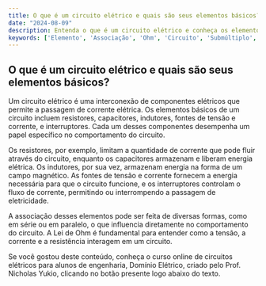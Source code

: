 ```yaml
---
title: O que é um circuito elétrico e quais são seus elementos básicos?
date: "2024-08-09"
description: Entenda o que é um circuito elétrico e conheça os elementos básicos que o compõem.
keywords: ['Elemento', 'Associação', 'Ohm', 'Circuito', 'Submúltiplo', 'Tensão', 'Energia']
---
```


## O que é um circuito elétrico e quais são seus elementos básicos?

Um circuito elétrico é uma interconexão de componentes elétricos que permite a passagem de corrente elétrica. Os elementos básicos de um circuito incluem resistores, capacitores, indutores, fontes de tensão e corrente, e interruptores. Cada um desses componentes desempenha um papel específico no comportamento do circuito.

Os resistores, por exemplo, limitam a quantidade de corrente que pode fluir através do circuito, enquanto os capacitores armazenam e liberam energia elétrica. Os indutores, por sua vez, armazenam energia na forma de um campo magnético. As fontes de tensão e corrente fornecem a energia necessária para que o circuito funcione, e os interruptores controlam o fluxo de corrente, permitindo ou interrompendo a passagem de eletricidade.

A associação desses elementos pode ser feita de diversas formas, como em série ou em paralelo, o que influencia diretamente no comportamento do circuito. A Lei de Ohm é fundamental para entender como a tensão, a corrente e a resistência interagem em um circuito.

Se você gostou deste conteúdo, conheça o curso online de circuitos elétricos para alunos de engenharia, Domínio Elétrico, criado pelo Prof. Nicholas Yukio, clicando no botão presente logo abaixo do texto.